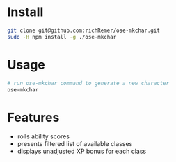 Install
=======
```sh
git clone git@github.com:richRemer/ose-mkchar.git
sudo -H npm install -g ./ose-mkchar
```

Usage
=====
```sh
# run ose-mkchar command to generate a new character
ose-mkchar
```

Features
========
 * rolls ability scores
 * presents filtered list of available classes
 * displays unadjusted XP bonus for each class
